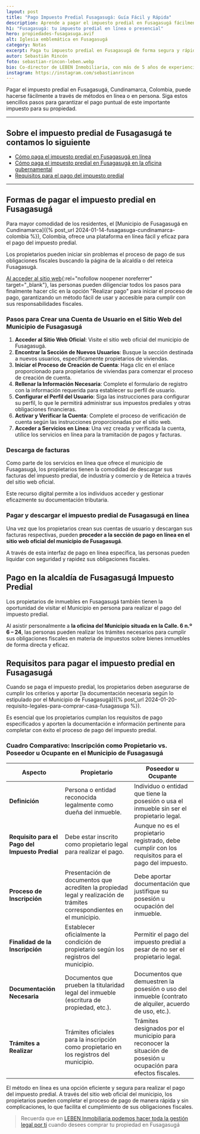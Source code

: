 ```yaml
---
layout: post
title: "Pago Impuesto Predial Fusagasugá: Guía Fácil y Rápida"
description: Aprende a pagar el impuesto predial en Fusagasugá fácilmente. ¡Haz clic para una guía paso a paso y evita complicaciones!
h1: "Fusagasugá: tu impuesto predial en línea o presencial"
hero: propiedades-fusagasuga.avif
alt: Iglesia emblemática en Fusagasugá
category: Notas
excerpt: Paga tu impuesto predial en Fusagasugá de forma segura y rápida. ¡Entra ahora y conoce todos los detalles!
autor: Sebastián Rincón
foto: sebastian-rincon-leben.webp
bio: Co-director de LEBEN Inmobiliaria, con más de 5 años de experiencia en el mercado de propiedades de Fusagasugá. Disfruta compartiendo lo que lo enamora de vivir en esta floreciente ciudad.
instagram: https://instagram.com/sebastianrincon
---
```

Pagar el impuesto predial en Fusagasugá, Cundinamarca, Colombia, puede hacerse fácilmente a través de métodos en línea o en persona. Siga estos sencillos pasos para garantizar el pago puntual de este importante impuesto para su propiedad.

-----

## Sobre el impuesto predial de Fusagasugá te contamos lo siguiente

- [Cómo paga el impuesto predial en Fusagasugá en línea](#formas-de-pagar-el-impuesto-predial-en-fusagasugá)
- [Cómo paga el impuesto predial en Fusagasugá en la oficina gubernamental](#pago-del-impuesto-predial-en-las-oficinas-del-municipio-de-fusagasugá-cundinamarca)
- [Requisitos para el pago del impuesto predial](#requisitos-para-pagar-el-impuesto-predial-en-fusagasugá)

-----

## Formas de pagar el impuesto predial en Fusagasugá

Para mayor comodidad de los residentes, el [Municipio de Fusagasugá en Cundinamarca]({% post_url 2024-01-14-fusagasuga-cundinamarca-colombia %}), Colombia, ofrece una plataforma en línea fácil y eficaz para el pago del impuesto predial.

Los propietarios pueden iniciar sin problemas el proceso de pago de sus obligaciones fiscales buscando la página de la alcaldía o del reteica Fusagasugá.

[Al acceder al sitio web](https://haciendafusagasuga.gov.co/ "impuesto predial fusagasuga"){:rel="nofollow noopener noreferrer" target="_blank"}, las personas pueden diligenciar todos los pasos para finalmente hacer clic en la opción "Realizar pago" para iniciar el proceso de pago, garantizando un método fácil de usar y accesible para cumplir con sus responsabilidades fiscales.

### Pasos para Crear una Cuenta de Usuario en el Sitio Web del Municipio de Fusagasugá

1. **Acceder al Sitio Web Oficial**: Visite el sitio web oficial del municipio de Fusagasugá.
2. **Encontrar la Sección de Nuevos Usuarios**: Busque la sección destinada a nuevos usuarios, específicamente propietarios de viviendas.
3. **Iniciar el Proceso de Creación de Cuenta**: Haga clic en el enlace proporcionado para propietarios de viviendas para comenzar el proceso de creación de cuenta.
4. **Rellenar la Información Necesaria**: Complete el formulario de registro con la información requerida para establecer su perfil de usuario.
5. **Configurar el Perfil del Usuario**: Siga las instrucciones para configurar su perfil, lo que le permitirá administrar sus impuestos prediales y otras obligaciones financieras.
6. **Activar y Verificar la Cuenta**: Complete el proceso de verificación de cuenta según las instrucciones proporcionadas por el sitio web.
7. **Acceder a Servicios en Línea**: Una vez creada y verificada la cuenta, utilice los servicios en línea para la tramitación de pagos y facturas.

### Descarga de facturas

Como parte de los servicios en línea que ofrece el municipio de Fusagasugá, los propietarios tienen la comodidad de descargar sus facturas del impuesto predial, de industria y comercio y de Reteica a través del sitio web oficial.

Este recurso digital permite a los individuos acceder y gestionar eficazmente su documentación tributaria.

### Pagar y descargar el impuesto predial de Fusagasugá en línea

Una vez que los propietarios crean sus cuentas de usuario y descargan sus facturas respectivas, pueden **proceder a la sección de pago en línea en el sitio web oficial del municipio de Fusagasugá**.

A través de esta interfaz de pago en línea específica, las personas pueden liquidar con seguridad y rapidez sus obligaciones fiscales.

## Pago en la alcaldía de Fusagasugá Impuesto Predial

Los propietarios de inmuebles en Fusagasugá también tienen la oportunidad de visitar el Municipio en persona para realizar el pago del impuesto predial.

Al asistir personalmente a **la oficina del Municipio situada en la Calle. 6 n.º 6 – 24**, las personas pueden realizar los trámites necesarios para cumplir sus obligaciones fiscales en materia de impuestos sobre bienes inmuebles de forma directa y eficaz.

## Requisitos para pagar el impuesto predial en Fusagasugá

Cuando se paga el impuesto predial, los propietarios deben asegurarse de cumplir los criterios y aportar [la documentación necesaria según lo estipulado por el Municipio de Fusagasugá]({% post_url 2024-01-20-requisito-legales-para-comprar-casa-fusagasuga %}).

Es esencial que los propietarios cumplan los requisitos de pago especificados y aporten la documentación e información pertinente para completar con éxito el proceso de pago del impuesto predial.

### Cuadro Comparativo: Inscripción como Propietario vs. Poseedor u Ocupante en el Municipio de Fusagasugá

| **Aspecto** | **Propietario** | **Poseedor u Ocupante** |
|-------------|-----------------|-------------------------|
| **Definición** | Persona o entidad reconocida legalmente como dueña del inmueble. | Individuo o entidad que tiene la posesión o usa el inmueble sin ser el propietario legal. |
| **Requisito para el Pago del Impuesto Predial** | Debe estar inscrito como propietario legal para realizar el pago. | Aunque no es el propietario registrado, debe cumplir con los requisitos para el pago del impuesto. |
| **Proceso de Inscripción** | Presentación de documentos que acrediten la propiedad legal y realización de trámites correspondientes en el municipio. | Debe aportar documentación que justifique su posesión u ocupación del inmueble. |
| **Finalidad de la Inscripción** | Establecer oficialmente la condición de propietario según los registros del municipio. | Permitir el pago del impuesto predial a pesar de no ser el propietario legal. |
| **Documentación Necesaria** | Documentos que prueben la titularidad legal del inmueble (escritura de propiedad, etc.). | Documentos que demuestren la posesión o uso del inmueble (contrato de alquiler, acuerdo de uso, etc.). |
| **Trámites a Realizar** | Trámites oficiales para la inscripción como propietario en los registros del municipio. | Trámites designados por el municipio para reconocer la situación de posesión u ocupación para efectos fiscales. |

El método en línea es una opción eficiente y segura para realizar el pago del impuesto predial. A través del sitio web oficial del municipio, los propietarios pueden completar el proceso de pago de manera rápida y sin complicaciones, lo que facilita el cumplimiento de sus obligaciones fiscales.

>Recuerda que en [LEBEN Inmobiliaria podemos hacer toda la gestión legal por ti]({{'servicios'|relative_url}}) cuando desees comprar tu propiedad en Fusagasugá
